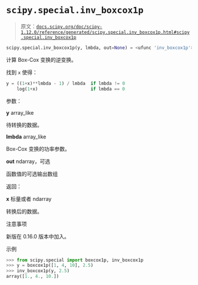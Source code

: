 # `scipy.special.inv_boxcox1p`

> 原文：[`docs.scipy.org/doc/scipy-1.12.0/reference/generated/scipy.special.inv_boxcox1p.html#scipy.special.inv_boxcox1p`](https://docs.scipy.org/doc/scipy-1.12.0/reference/generated/scipy.special.inv_boxcox1p.html#scipy.special.inv_boxcox1p)

```py
scipy.special.inv_boxcox1p(y, lmbda, out=None) = <ufunc 'inv_boxcox1p'>
```

计算 Box-Cox 变换的逆变换。

找到 `x` 使得：

```py
y = ((1+x)**lmbda - 1) / lmbda  if lmbda != 0
    log(1+x)                    if lmbda == 0 
```

参数：

**y** array_like

待转换的数据。

**lmbda** array_like

Box-Cox 变换的功率参数。

**out** ndarray，可选

函数值的可选输出数组

返回：

**x** 标量或者 ndarray

转换后的数据。

注意事项

新版在 0.16.0 版本中加入。

示例

```py
>>> from scipy.special import boxcox1p, inv_boxcox1p
>>> y = boxcox1p([1, 4, 10], 2.5)
>>> inv_boxcox1p(y, 2.5)
array([1., 4., 10.]) 
```
